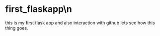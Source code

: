 # first_flaskapp\n
this is my first flask app and also interaction with github lets see how this thing goes.
